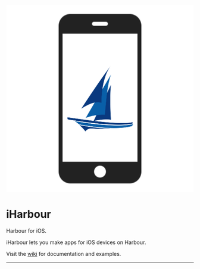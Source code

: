 ![alt text](https://raw.githubusercontent.com/lorenzodla/iHarbour/master/docs/26B0A69B-E51C-4D64-8AC2-08891276D481.png "Logo Title Text 1")
# iHarbour

Harbour for iOS.

iHarbour lets you make apps for iOS devices on Harbour.

Visit the [wiki](https://github.com/lorenzodla/iHarbour/wiki) for documentation and examples.

***

